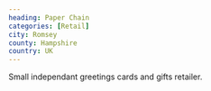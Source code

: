 ```yaml
---
heading: Paper Chain
categories: [Retail]
city: Romsey
county: Hampshire
country: UK
---
```

Small independant greetings cards and gifts retailer.

